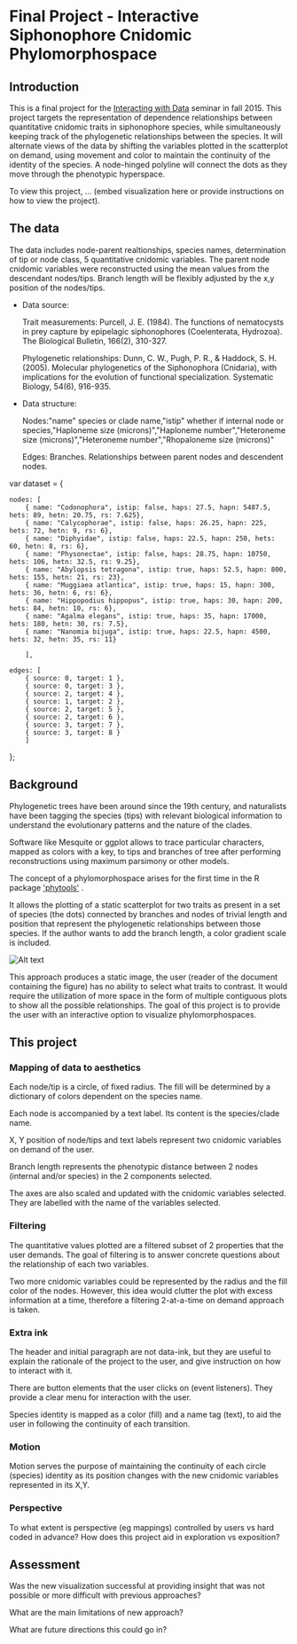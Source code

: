 # Final Project - Interactive Siphonophore Cnidomic Phylomorphospace

## Introduction

This is a final project for the [Interacting with Data](https://github.com/Brown-BIOL2430-S04-Fall2015/syllabus) seminar in fall 2015. This project targets the representation of dependence relationships between quantitative cnidomic traits in siphonophore species, while simultaneously keeping track of the phylogenetic relationships between the species. It will alternate views of the data by shifting the variables plotted in the scatterplot on demand, using movement and color to maintain the continuity of the identity of the species. A node-hinged polyline will connect the dots as they move through the phenotypic hyperspace.

To view this project, ... (embed visualization here or provide instructions on how to view the project).

## The data

The data includes node-parent realtionships, species names, determination of tip or node class, 5 quantitative cnidomic variables.
The parent node cnidomic variables were reconstructed using the mean values from the descendant nodes/tips.
Branch length will be flexibly adjusted by the x,y position of the nodes/tips.

- Data source:

	Trait measurements: Purcell, J. E. (1984). The functions of nematocysts in prey capture by epipelagic siphonophores (Coelenterata, Hydrozoa). The Biological Bulletin, 166(2), 310-327.


	Phylogenetic relationships: Dunn, C. W., Pugh, P. R., & Haddock, S. H. (2005). Molecular phylogenetics of the Siphonophora (Cnidaria), with implications for the evolution of functional specialization. Systematic Biology, 54(6), 916-935.

- Data structure: 

	Nodes:"name" species or clade name,"istip" whether if internal node or species,"Haploneme size (microns)","Haploneme number","Heteroneme size (microns)","Heteroneme number","Rhopaloneme size (microns)"


	Edges: Branches. Relationships between parent nodes and descendent nodes.

var dataset = {

	nodes: [
		{ name: "Codonophora", istip: false, haps: 27.5, hapn: 5487.5, hets: 89, hetn: 20.75, rs: 7.625},
		{ name: "Calycophorae", istip: false, haps: 26.25, hapn: 225, hets: 72, hetn: 9, rs: 6},
		{ name: "Diphyidae", istip: false, haps: 22.5, hapn: 250, hets: 60, hetn: 8, rs: 6},
		{ name: "Physonectae", istip: false, haps: 28.75, hapn: 10750, hets: 106, hetn: 32.5, rs: 9.25},
		{ name: "Abylopsis tetragona", istip: true, haps: 52.5, hapn: 800, hets: 155, hetn: 21, rs: 23},
		{ name: "Muggiaea atlantica", istip: true, haps: 15, hapn: 300, hets: 36, hetn: 6, rs: 6},
		{ name: "Hippopodius hippopus", istip: true, haps: 30, hapn: 200, hets: 84, hetn: 10, rs: 6},
		{ name: "Agalma elegans", istip: true, haps: 35, hapn: 17000, hets: 180, hetn: 30, rs: 7.5},
		{ name: "Nanomia bijuga", istip: true, haps: 22.5, hapn: 4500, hets: 32, hetn: 35, rs: 11}
		
		],

	edges: [
		{ source: 0, target: 1 },
		{ source: 0, target: 3 },
		{ source: 2, target: 4 },
		{ source: 1, target: 2 },
		{ source: 2, target: 5 },
		{ source: 2, target: 6 },
		{ source: 3, target: 7 },
		{ source: 3, target: 8 }
		]

};


## Background

Phylogenetic trees have been around since the 19th century, and naturalists have been tagging the species (tips) with relevant biological information to understand the evolutionary patterns and the nature of the clades.


Software like Mesquite or ggplot allows to trace particular characters, mapped as colors with a key, to tips and branches of tree after performing reconstructions using maximum parsimony or other models.


The concept of a phylomorphospace arises for the first time in the R package ['phytools'](http://www.inside-r.org/packages/cran/phytools/docs/phylomorphospace) .


It allows the plotting of a static scatterplot for two traits as present in a set of species (the dots) connected by branches and nodes of trivial length and position that represent the phylogenetic relationships between those species. If the author wants to add the branch length, a color gradient scale is included.

![Alt text](http://4.bp.blogspot.com/-mj1toWvpbjs/Ud3G9IX-XRI/AAAAAAAAChA/CUEOYifsVNY/s1600/time-phylomorphospace-2.png)

This approach produces a static image, the user (reader of the document containing the figure) has no ability to select what traits to contrast. 
It would require the utilization of more space in the form of multiple contiguous plots to show all the possible relationships.
The goal of this project is to provide the user with an interactive option to visualize phylomorphospaces.

## This project

### Mapping of data to aesthetics

Each node/tip is a circle, of fixed radius. The fill will be determined by a dictionary of colors dependent on the species name.


Each node is accompanied by a text label. Its content is the species/clade name.


X, Y position of node/tips and text labels represent two cnidomic variables on demand of the user.


Branch length represents the phenotypic distance between 2 nodes (internal and/or species) in the 2 components selected.


The axes are also scaled and updated with the cnidomic variables selected. They are labelled with the name of the variables selected.


### Filtering

The quantitative values plotted are a filtered subset of 2 properties that the user demands. 
The goal of filtering is to answer concrete questions about the relationship of each two variables.


Two more cnidomic variables could be represented by the radius and the fill color of the nodes. However, this idea would clutter the plot with excess information at a time, therefore a filtering 
2-at-a-time on demand approach is taken.

### Extra ink

The header and initial paragraph are not data-ink, but they are useful to explain the rationale of the project to the user, and give instruction on how to interact with it.

There are button elements that the user clicks on (event listeners). They provide a clear menu for interaction with the user.

Species identity is mapped as a color (fill) and a name tag (text), to aid the user in following the continuity of each transition.

### Motion

Motion serves the purpose of maintaining the continuity of each circle (species) identity as its position changes with the new cnidomic variables represented in its X,Y.

### Perspective

To what extent is perspective (eg mappings) controlled by users vs hard coded in advance? How does this project aid in exploration vs exposition?

## Assessment

Was the new visualization successful at providing insight that was not possible or more difficult with previous approaches?

What are the main limitations of new approach?

What are future directions this could go in?


